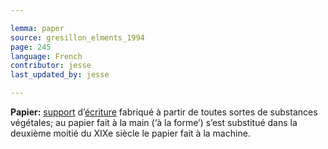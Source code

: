 ```yaml
---

lemma: paper
source: gresillon_elments_1994
page: 245
language: French
contributor: jesse
last_updated_by: jesse

---
```

**Papier:** [support](textCarrier.html) d’[écriture](writingProcess.html) fabriqué à partir de toutes sortes de substances végétales; au papier fait à la main (‘à la forme’) s’est substitué dans la deuxième moitié du XIXe siècle le papier fait à la machine.
